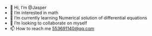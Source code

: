 - 👋 Hi, I’m @Jasper
- 👀 I’m interested in math
- 🌱 I’m currently learning Numerical solution of differential equations
- 💞️ I’m looking to collaborate on myself
- 📫 How to reach me 553691140@qq.com

<!---
SLBJDZ/SLBJDZ is a ✨ special ✨ repository because its `README.md` (this file) appears on your GitHub profile.
You can click the Preview link to take a look at your changes.
--->
